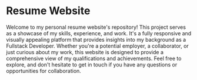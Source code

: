# Resume Website

Welcome to my personal resume website's repository! This project serves as a showcase of my skills, experience, and work. It's a fully responsive and visually appealing platform that provides insights into my background as a Fullstack Developer. Whether you're a potential employer, a collaborator, or just curious about my work, this website is designed to provide a comprehensive view of my qualifications and achievements. Feel free to explore, and don't hesitate to get in touch if you have any questions or opportunities for collaboration.
